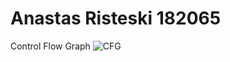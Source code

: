 # Anastas Risteski 182065
Control Flow Graph
![CFG](https://github.com/anastasristeski/SI_2023_lab2_182065/assets/77769395/5ffd9638-8fb8-4142-a493-796369e82992)

